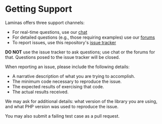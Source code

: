# Getting Support

Laminas offers three support channels:

- For real-time questions, use our
  [chat](https://laminas.dev/slack)
- For detailed questions (e.g., those requiring examples) use our
  [forums](https://discourse.laminas.dev/c/questions/{org})
- To report issues, use this repository's
  [issue tracker](https://github.com/{org}/{repo}/issues/new)

**DO NOT** use the issue tracker to ask questions; use chat or the forums for
that. Questions posed to the issue tracker will be closed.

When reporting an issue, please include the following details:

- A narrative description of what you are trying to accomplish.
- The minimum code necessary to reproduce the issue.
- The expected results of exercising that code.
- The actual results received.

We may ask for additional details: what version of the library you are using,
and what PHP version was used to reproduce the issue.

You may also submit a failing test case as a pull request.
